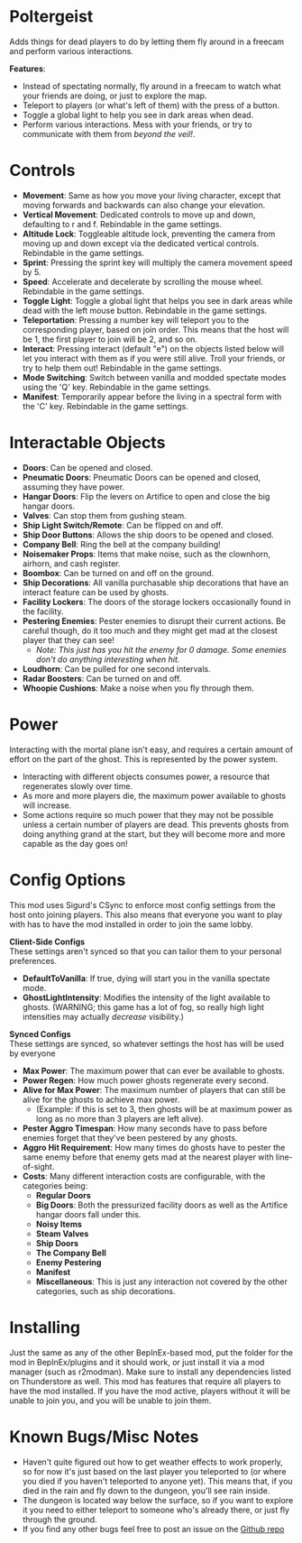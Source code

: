 # Poltergeist
Adds things for dead players to do by letting them fly around in a freecam and perform various interactions.

**Features**:
- Instead of spectating normally, fly around in a freecam to watch what your friends are doing, or just to explore the map.
- Teleport to players (or what's left of them) with the press of a button.
- Toggle a global light to help you see in dark areas when dead.
- Perform various interactions. Mess with your friends, or try to communicate with them from *beyond the veil!*.

# Controls
- **Movement**: Same as how you move your living character, except that moving forwards and backwards can also change your elevation.
- **Vertical Movement**: Dedicated controls to move up and down, defaulting to r and f. Rebindable in the game settings.
- **Altitude Lock**: Toggleable altitude lock, preventing the camera from moving up and down except via the dedicated vertical controls. Rebindable in the game settings.
- **Sprint**: Pressing the sprint key will multiply the camera movement speed by 5.
- **Speed**: Accelerate and decelerate by scrolling the mouse wheel. Rebindable in the game settings.
- **Toggle Light**: Toggle a global light that helps you see in dark areas while dead with the left mouse button. Rebindable in the game settings.
- **Teleportation**: Pressing a number key will teleport you to the corresponding player, based on join order. This means that the host will be 1, the first player to join will be 2, and so on.
- **Interact**: Pressing interact (default "e") on the objects listed below will let you interact with them as if you were still alive. Troll your friends, or try to help them out! Rebindable in the game settings.
- **Mode Switching**: Switch between vanilla and modded spectate modes using the 'Q' key. Rebindable in the game settings.
- **Manifest**: Temporarily appear before the living in a spectral form with the 'C' key. Rebindable in the game settings.

# Interactable Objects
- **Doors**: Can be opened and closed.
- **Pneumatic Doors**: Pneumatic Doors can be opened and closed, assuming they have power.
- **Hangar Doors**: Flip the levers on Artifice to open and close the big hangar doors.
- **Valves**: Can stop them from gushing steam.
- **Ship Light Switch/Remote**: Can be flipped on and off.
- **Ship Door Buttons**: Allows the ship doors to be opened and closed.
- **Company Bell**: Ring the bell at the company building!
- **Noisemaker Props**: Items that make noise, such as the clownhorn, airhorn, and cash register.
- **Boombox**: Can be turned on and off on the ground.
- **Ship Decorations**: All vanilla purchasable ship decorations that have an interact feature can be used by ghosts.
- **Facility Lockers**: The doors of the storage lockers occasionally found in the facility.
- **Pestering Enemies**: Pester enemies to disrupt their current actions. Be careful though, do it too much and they might get mad at the closest player that they can see!
  - *Note: This just has you hit the enemy for 0 damage. Some enemies don't do anything interesting when hit.*
- **Loudhorn**: Can be pulled for one second intervals.
- **Radar Boosters**: Can be turned on and off.
- **Whoopie Cushions**: Make a noise when you fly through them.

# Power
Interacting with the mortal plane isn't easy, and requires a certain amount of effort on the part of the ghost. This is represented by the power system.
- Interacting with different objects consumes power, a resource that regenerates slowly over time.
- As more and more players die, the maximum power available to ghosts will increase.
- Some actions require so much power that they may not be possible unless a certain number of players are dead. This prevents ghosts from doing anything grand at the start, but they will become more and more capable as the day goes on!

# Config Options
This mod uses Sigurd's CSync to enforce most config settings from the host onto joining players. This also means that everyone you want to play with has to have the mod installed in order to join the same lobby.

**Client-Side Configs**<br />
These settings aren't synced so that you can tailor them to your personal preferences.
- **DefaultToVanilla**: If true, dying will start you in the vanilla spectate mode.
- **GhostLightIntensity**: Modifies the intensity of the light available to ghosts. (WARNING; this game has a lot of fog, so really high light intensities may actually *decrease* visibility.)

**Synced Configs**<br />
These settings are synced, so whatever settings the host has will be used by everyone
- **Max Power**: The maximum power that can ever be available to ghosts.
- **Power Regen**: How much power ghosts regenerate every second.
- **Alive for Max Power**: The maximum number of players that can still be alive for the ghosts to achieve max power.
  - (Example: if this is set to 3, then ghosts will be at maximum power as long as no more than 3 players are left alive).
- **Pester Aggro Timespan**: How many seconds have to pass before enemies forget that they've been pestered by any ghosts.
- **Aggro Hit Requirement**: How many times do ghosts have to pester the same enemy before that enemy gets mad at the nearest player with line-of-sight.
- **Costs**: Many different interaction costs are configurable, with the categories being:
  - **Regular Doors**
  - **Big Doors**: Both the pressurized facility doors as well as the Artifice hangar doors fall under this.
  - **Noisy Items**
  - **Steam Valves**
  - **Ship Doors**
  - **The Company Bell**
  - **Enemy Pestering**
  - **Manifest**
  - **Miscellaneous**: This is just any interaction not covered by the other categories, such as ship decorations.

# Installing
Just the same as any of the other BepInEx-based mod, put the folder for the mod in BepInEx/plugins and it should work, or just install it via a mod manager (such as r2modman). Make sure to install any dependencies listed on Thunderstore as well. This mod has features that require all players to have the mod installed. If you have the mod active, players without it will be unable to join you, and you will be unable to join them.

# Known Bugs/Misc Notes
- Haven't quite figured out how to get weather effects to work properly, so for now it's just based on the last player you teleported to (or where you died if you haven't teleported to anyone yet). This means that, if you died in the rain and fly down to the dungeon, you'll see rain inside.
- The dungeon is located way below the surface, so if you want to explore it you need to either teleport to someone who's already there, or just fly through the ground.
- If you find any other bugs feel free to post an issue on the [Github repo](https://github.com/coderCleric/Poltergeist)
